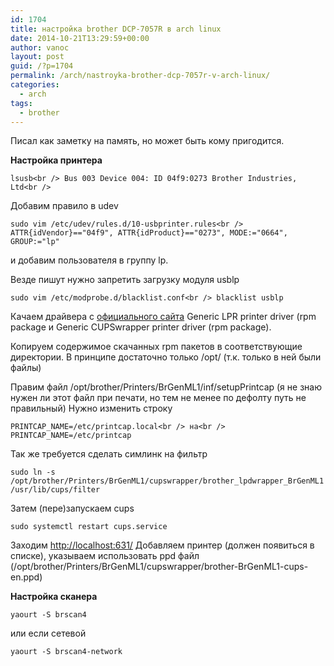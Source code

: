 ```yaml
---
id: 1704
title: настройка brother DCP-7057R в arch linux
date: 2014-10-21T13:29:59+00:00
author: vanoc
layout: post
guid: /?p=1704
permalink: /arch/nastroyka-brother-dcp-7057r-v-arch-linux/
categories:
  - arch
tags:
  - brother
---
```

Писал как заметку на память, но может быть кому пригодится.

**Настройка принтера**

`lsusb<br />
Bus 003 Device 004: ID 04f9:0273 Brother Industries, Ltd<br />
` 

Добавим правило в udev
  
`sudo vim /etc/udev/rules.d/10-usbprinter.rules<br />
ATTR{idVendor}=="04f9", ATTR{idProduct}=="0273", MODE:="0664", GROUP:="lp"`

и добавим пользователя в группу lp.

Везде пишут нужно запретить загрузку модуля usblp
  
`sudo vim /etc/modprobe.d/blacklist.conf<br />
blacklist usblp`

Качаем драйвера с <a href="http://support.brother.com/g/b/downloadlist.aspx?c=ru&lang=ru&prod=dcp7057r_eu&os=127&flang=English" target="_blank">официального сайта</a> Generic LPR printer driver (rpm package и Generic CUPSwrapper printer driver (rpm package).

Копируем содержимое скачанных rpm пакетов в соответствующие директории. В принципе достаточно только /opt/ (т.к. только в ней были файлы)

Правим файл /opt/brother/Printers/BrGenML1/inf/setupPrintcap (я не знаю нужен ли этот файл при печати, но тем не менее по дефолту путь не правильный) Нужно изменить строку
  
`PRINTCAP_NAME=/etc/printcap.local<br />
на<br />
PRINTCAP_NAME=/etc/printcap`

Так же требуется сделать симлинк на фильтр
  
`sudo ln -s /opt/brother/Printers/BrGenML1/cupswrapper/brother_lpdwrapper_BrGenML1 /usr/lib/cups/filter`

Затем (пере)запускаем cups
  
`sudo systemctl restart cups.service`

Заходим <a href="http://localhost:631/" target="_blank">http://localhost:631/</a> Добавляем принтер (должен появиться в списке), указываем использовать ppd файл (/opt/brother/Printers/BrGenML1/cupswrapper/brother-BrGenML1-cups-en.ppd)

**Настройка сканера**

`yaourt -S brscan4`
  
или если сетевой
  
`yaourt -S brscan4-network`